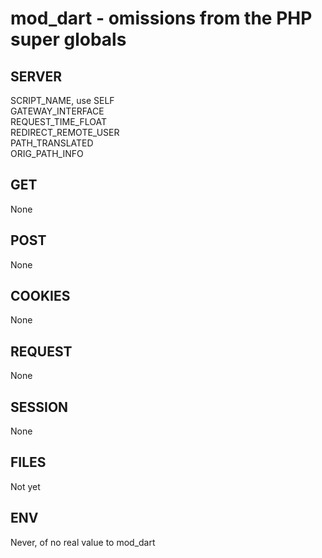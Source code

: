 
# mod_dart - omissions from the PHP super globals

## SERVER

SCRIPT_NAME, use SELF  
GATEWAY_INTERFACE  
REQUEST_TIME_FLOAT  
REDIRECT_REMOTE_USER  
PATH_TRANSLATED  
ORIG_PATH_INFO  

## GET

None

## POST

None

## COOKIES

None 

## REQUEST

None

## SESSION

None

## FILES

Not yet

## ENV

Never, of no real value to mod_dart

